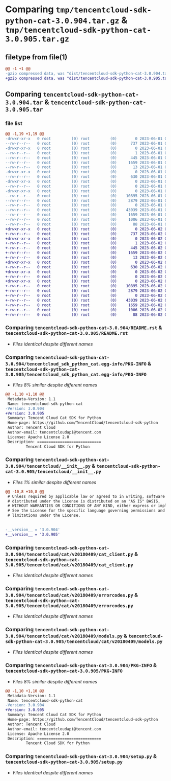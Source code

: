 # Comparing `tmp/tencentcloud-sdk-python-cat-3.0.904.tar.gz` & `tmp/tencentcloud-sdk-python-cat-3.0.905.tar.gz`

## filetype from file(1)

```diff
@@ -1 +1 @@
-gzip compressed data, was "dist/tencentcloud-sdk-python-cat-3.0.904.tar", last modified: Thu Jun  1 02:28:21 2023, max compression
+gzip compressed data, was "dist/tencentcloud-sdk-python-cat-3.0.905.tar", last modified: Fri Jun  2 00:22:30 2023, max compression
```

## Comparing `tencentcloud-sdk-python-cat-3.0.904.tar` & `tencentcloud-sdk-python-cat-3.0.905.tar`

### file list

```diff
@@ -1,19 +1,19 @@
-drwxr-xr-x   0 root         (0) root         (0)        0 2023-06-01 02:28:21.000000 tencentcloud-sdk-python-cat-3.0.904/
--rw-r--r--   0 root         (0) root         (0)      737 2023-06-01 02:28:21.000000 tencentcloud-sdk-python-cat-3.0.904/README.rst
-drwxr-xr-x   0 root         (0) root         (0)        0 2023-06-01 02:28:21.000000 tencentcloud-sdk-python-cat-3.0.904/tencentcloud_sdk_python_cat.egg-info/
--rw-r--r--   0 root         (0) root         (0)        1 2023-06-01 02:28:21.000000 tencentcloud-sdk-python-cat-3.0.904/tencentcloud_sdk_python_cat.egg-info/dependency_links.txt
--rw-r--r--   0 root         (0) root         (0)      445 2023-06-01 02:28:21.000000 tencentcloud-sdk-python-cat-3.0.904/tencentcloud_sdk_python_cat.egg-info/SOURCES.txt
--rw-r--r--   0 root         (0) root         (0)     1659 2023-06-01 02:28:21.000000 tencentcloud-sdk-python-cat-3.0.904/tencentcloud_sdk_python_cat.egg-info/PKG-INFO
--rw-r--r--   0 root         (0) root         (0)       13 2023-06-01 02:28:21.000000 tencentcloud-sdk-python-cat-3.0.904/tencentcloud_sdk_python_cat.egg-info/top_level.txt
-drwxr-xr-x   0 root         (0) root         (0)        0 2023-06-01 02:28:21.000000 tencentcloud-sdk-python-cat-3.0.904/tencentcloud/
--rw-r--r--   0 root         (0) root         (0)      630 2023-06-01 02:28:21.000000 tencentcloud-sdk-python-cat-3.0.904/tencentcloud/__init__.py
-drwxr-xr-x   0 root         (0) root         (0)        0 2023-06-01 02:28:21.000000 tencentcloud-sdk-python-cat-3.0.904/tencentcloud/cat/
--rw-r--r--   0 root         (0) root         (0)        0 2023-06-01 02:28:21.000000 tencentcloud-sdk-python-cat-3.0.904/tencentcloud/cat/__init__.py
-drwxr-xr-x   0 root         (0) root         (0)        0 2023-06-01 02:28:21.000000 tencentcloud-sdk-python-cat-3.0.904/tencentcloud/cat/v20180409/
--rw-r--r--   0 root         (0) root         (0)    10895 2023-06-01 02:28:21.000000 tencentcloud-sdk-python-cat-3.0.904/tencentcloud/cat/v20180409/cat_client.py
--rw-r--r--   0 root         (0) root         (0)     2879 2023-06-01 02:28:21.000000 tencentcloud-sdk-python-cat-3.0.904/tencentcloud/cat/v20180409/errorcodes.py
--rw-r--r--   0 root         (0) root         (0)        0 2023-06-01 02:28:21.000000 tencentcloud-sdk-python-cat-3.0.904/tencentcloud/cat/v20180409/__init__.py
--rw-r--r--   0 root         (0) root         (0)    43039 2023-06-01 02:28:21.000000 tencentcloud-sdk-python-cat-3.0.904/tencentcloud/cat/v20180409/models.py
--rw-r--r--   0 root         (0) root         (0)     1659 2023-06-01 02:28:21.000000 tencentcloud-sdk-python-cat-3.0.904/PKG-INFO
--rw-r--r--   0 root         (0) root         (0)     1006 2023-06-01 02:28:21.000000 tencentcloud-sdk-python-cat-3.0.904/setup.py
--rw-r--r--   0 root         (0) root         (0)       88 2023-06-01 02:28:21.000000 tencentcloud-sdk-python-cat-3.0.904/setup.cfg
+drwxr-xr-x   0 root         (0) root         (0)        0 2023-06-02 00:22:30.000000 tencentcloud-sdk-python-cat-3.0.905/
+-rw-r--r--   0 root         (0) root         (0)      737 2023-06-02 00:22:30.000000 tencentcloud-sdk-python-cat-3.0.905/README.rst
+drwxr-xr-x   0 root         (0) root         (0)        0 2023-06-02 00:22:30.000000 tencentcloud-sdk-python-cat-3.0.905/tencentcloud_sdk_python_cat.egg-info/
+-rw-r--r--   0 root         (0) root         (0)        1 2023-06-02 00:22:30.000000 tencentcloud-sdk-python-cat-3.0.905/tencentcloud_sdk_python_cat.egg-info/dependency_links.txt
+-rw-r--r--   0 root         (0) root         (0)      445 2023-06-02 00:22:30.000000 tencentcloud-sdk-python-cat-3.0.905/tencentcloud_sdk_python_cat.egg-info/SOURCES.txt
+-rw-r--r--   0 root         (0) root         (0)     1659 2023-06-02 00:22:30.000000 tencentcloud-sdk-python-cat-3.0.905/tencentcloud_sdk_python_cat.egg-info/PKG-INFO
+-rw-r--r--   0 root         (0) root         (0)       13 2023-06-02 00:22:30.000000 tencentcloud-sdk-python-cat-3.0.905/tencentcloud_sdk_python_cat.egg-info/top_level.txt
+drwxr-xr-x   0 root         (0) root         (0)        0 2023-06-02 00:22:30.000000 tencentcloud-sdk-python-cat-3.0.905/tencentcloud/
+-rw-r--r--   0 root         (0) root         (0)      630 2023-06-02 00:22:30.000000 tencentcloud-sdk-python-cat-3.0.905/tencentcloud/__init__.py
+drwxr-xr-x   0 root         (0) root         (0)        0 2023-06-02 00:22:30.000000 tencentcloud-sdk-python-cat-3.0.905/tencentcloud/cat/
+-rw-r--r--   0 root         (0) root         (0)        0 2023-06-02 00:22:30.000000 tencentcloud-sdk-python-cat-3.0.905/tencentcloud/cat/__init__.py
+drwxr-xr-x   0 root         (0) root         (0)        0 2023-06-02 00:22:30.000000 tencentcloud-sdk-python-cat-3.0.905/tencentcloud/cat/v20180409/
+-rw-r--r--   0 root         (0) root         (0)    10895 2023-06-02 00:22:30.000000 tencentcloud-sdk-python-cat-3.0.905/tencentcloud/cat/v20180409/cat_client.py
+-rw-r--r--   0 root         (0) root         (0)     2879 2023-06-02 00:22:30.000000 tencentcloud-sdk-python-cat-3.0.905/tencentcloud/cat/v20180409/errorcodes.py
+-rw-r--r--   0 root         (0) root         (0)        0 2023-06-02 00:22:30.000000 tencentcloud-sdk-python-cat-3.0.905/tencentcloud/cat/v20180409/__init__.py
+-rw-r--r--   0 root         (0) root         (0)    43039 2023-06-02 00:22:30.000000 tencentcloud-sdk-python-cat-3.0.905/tencentcloud/cat/v20180409/models.py
+-rw-r--r--   0 root         (0) root         (0)     1659 2023-06-02 00:22:30.000000 tencentcloud-sdk-python-cat-3.0.905/PKG-INFO
+-rw-r--r--   0 root         (0) root         (0)     1006 2023-06-02 00:22:30.000000 tencentcloud-sdk-python-cat-3.0.905/setup.py
+-rw-r--r--   0 root         (0) root         (0)       88 2023-06-02 00:22:30.000000 tencentcloud-sdk-python-cat-3.0.905/setup.cfg
```

### Comparing `tencentcloud-sdk-python-cat-3.0.904/README.rst` & `tencentcloud-sdk-python-cat-3.0.905/README.rst`

 * *Files identical despite different names*

### Comparing `tencentcloud-sdk-python-cat-3.0.904/tencentcloud_sdk_python_cat.egg-info/PKG-INFO` & `tencentcloud-sdk-python-cat-3.0.905/tencentcloud_sdk_python_cat.egg-info/PKG-INFO`

 * *Files 8% similar despite different names*

```diff
@@ -1,10 +1,10 @@
 Metadata-Version: 1.1
 Name: tencentcloud-sdk-python-cat
-Version: 3.0.904
+Version: 3.0.905
 Summary: Tencent Cloud Cat SDK for Python
 Home-page: https://github.com/TencentCloud/tencentcloud-sdk-python
 Author: Tencent Cloud
 Author-email: tencentcloudapi@tencent.com
 License: Apache License 2.0
 Description: ============================
         Tencent Cloud SDK for Python
```

### Comparing `tencentcloud-sdk-python-cat-3.0.904/tencentcloud/__init__.py` & `tencentcloud-sdk-python-cat-3.0.905/tencentcloud/__init__.py`

 * *Files 1% similar despite different names*

```diff
@@ -10,8 +10,8 @@
 # Unless required by applicable law or agreed to in writing, software
 # distributed under the License is distributed on an "AS IS" BASIS,
 # WITHOUT WARRANTIES OR CONDITIONS OF ANY KIND, either express or implied.
 # See the License for the specific language governing permissions and
 # limitations under the License.
 
 
-__version__ = '3.0.904'
+__version__ = '3.0.905'
```

### Comparing `tencentcloud-sdk-python-cat-3.0.904/tencentcloud/cat/v20180409/cat_client.py` & `tencentcloud-sdk-python-cat-3.0.905/tencentcloud/cat/v20180409/cat_client.py`

 * *Files identical despite different names*

### Comparing `tencentcloud-sdk-python-cat-3.0.904/tencentcloud/cat/v20180409/errorcodes.py` & `tencentcloud-sdk-python-cat-3.0.905/tencentcloud/cat/v20180409/errorcodes.py`

 * *Files identical despite different names*

### Comparing `tencentcloud-sdk-python-cat-3.0.904/tencentcloud/cat/v20180409/models.py` & `tencentcloud-sdk-python-cat-3.0.905/tencentcloud/cat/v20180409/models.py`

 * *Files identical despite different names*

### Comparing `tencentcloud-sdk-python-cat-3.0.904/PKG-INFO` & `tencentcloud-sdk-python-cat-3.0.905/PKG-INFO`

 * *Files 8% similar despite different names*

```diff
@@ -1,10 +1,10 @@
 Metadata-Version: 1.1
 Name: tencentcloud-sdk-python-cat
-Version: 3.0.904
+Version: 3.0.905
 Summary: Tencent Cloud Cat SDK for Python
 Home-page: https://github.com/TencentCloud/tencentcloud-sdk-python
 Author: Tencent Cloud
 Author-email: tencentcloudapi@tencent.com
 License: Apache License 2.0
 Description: ============================
         Tencent Cloud SDK for Python
```

### Comparing `tencentcloud-sdk-python-cat-3.0.904/setup.py` & `tencentcloud-sdk-python-cat-3.0.905/setup.py`

 * *Files identical despite different names*

